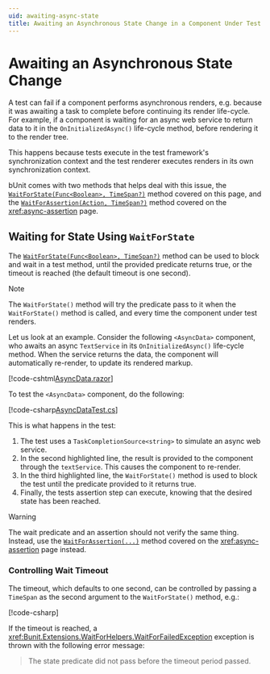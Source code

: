 ```yaml
---
uid: awaiting-async-state
title: Awaiting an Asynchronous State Change in a Component Under Test
---
```


# Awaiting an Asynchronous State Change

A test can fail if a component performs asynchronous renders, e.g. because it was awaiting a task to complete before continuing its render life-cycle. For example, if a component is waiting for an async web service to return data to it in the `OnInitializedAsync()` life-cycle method, before rendering it to the render tree.

This happens because tests execute in the test framework's synchronization context and the test renderer executes renders in its own synchronization context.

bUnit comes with two methods that helps deal with this issue, the [`WaitForState(Func<Boolean>, TimeSpan?)`](xref:Bunit.RenderedFragmentWaitForHelperExtensions.WaitForState(Bunit.IRenderedFragmentBase,System.Func{System.Boolean},System.Nullable{System.TimeSpan})) method covered on this page, and the [`WaitForAssertion(Action, TimeSpan?)`](xref:Bunit.RenderedFragmentWaitForHelperExtensions.WaitForAssertion(Bunit.IRenderedFragmentBase,System.Action,System.Nullable{System.TimeSpan})) method covered on the <xref:async-assertion> page.

## Waiting for State Using `WaitForState`

The [`WaitForState(Func<Boolean>, TimeSpan?)`](xref:Bunit.RenderedFragmentWaitForHelperExtensions.WaitForState(Bunit.IRenderedFragmentBase,System.Func{System.Boolean},System.Nullable{System.TimeSpan})) method can be used to block and wait in a test method, until the provided predicate returns true, or the timeout is reached (the default timeout is one second).

> [!NOTE]
> The `WaitForState()` method will try the predicate pass to it when the `WaitForState()` method is called, and every time the component under test renders.

Let us look at an example. Consider the following `<AsyncData>` component, who awaits an async `TextService` in its `OnInitializedAsync()` life-cycle method. When the service returns the data, the component will automatically re-render, to update its rendered markup. 

[!code-cshtml[AsyncData.razor](../../../samples/components/AsyncData.razor)]

To test the `<AsyncData>` component, do the following:

[!code-csharp[AsyncDataTest.cs](../../../samples/tests/xunit/AsyncDataTest.cs?start=15&end=28&highlight=2,8,11,14)]

This is what happens in the test:

1. The test uses a `TaskCompletionSource<string>` to simulate an async web service.
2. In the second highlighted line, the result is provided to the component through the `textService`. This causes the component to re-render.
3. In the third highlighted line, the `WaitForState()` method is used to block the test until the predicate provided to it returns true.
4. Finally, the tests assertion step can execute, knowing that the desired state has been reached.

> [!WARNING]
> The wait predicate and an assertion should not verify the same thing. Instead, use the [`WaitForAssertion(...)`](xref:Bunit.RenderedFragmentWaitForHelperExtensions.WaitForAssertion(Bunit.IRenderedFragmentBase,System.Action,System.Nullable{System.TimeSpan})) method covered on the <xref:async-assertion> page instead.
 
### Controlling Wait Timeout

The timeout, which defaults to one second, can be controlled by passing a `TimeSpan` as the second argument to the `WaitForState()` method, e.g.:

[!code-csharp[](../../../samples/tests/xunit/AsyncDataTest.cs?start=45&end=45)]

If the timeout is reached, a <xref:Bunit.Extensions.WaitForHelpers.WaitForFailedException> exception is thrown with the following error message:

> The state predicate did not pass before the timeout period passed.